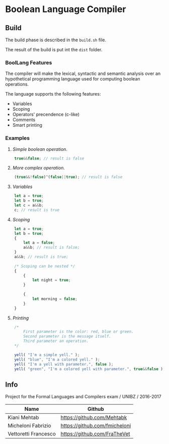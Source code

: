# Boolean Language Compiler

## Build
The build phase is described in the `build.sh` file.

The result of the build is put int the `dist` folder.

### BoolLang Features

The compiler will make the lexical, syntactic and semantic analysis over an hypothetical programming language used for computing boolean operations.

The language supports the following features:

* Variables
* Scoping
* Operators' precendence (c-like)
* Comments
* Smart printing

### Examples

1. *Simple boolean operation.*
```typescript
    true&&false; // result is false
```

2. *More complex operation.*
```typescript
    (true&&!false)^(false||true); // result is false
```

3. *Variables*
```typescript
    let a = true;
    let b = true;
    let c = a&&b; 
    c; // result is true
```

4. *Scoping*
```typescript
    let a = true;
    let b = true;
    {
        let a = false;
        a&&b; // result is false;
    }
    a&&b; // result is true;
    
    /* Scoping can be nested */
    {
        {
            let night = true;
        }
        
        {
            let morning = false;
        }
    }
```

5. *Printing*
```typescript
    /* 
        First parameter is the color: red, blue or green.
        Second parameter is the message itself.
        Third parameter an operation.
    */

    yell( "I'm a simple yell." );
    yell( "blue", "I'm a colored yell." );
    yell( "I'm a yell with parameter.", false );
    yell( "green", "I'm a colored yell with parameter.", true&&false );
```

## Info
Project for the Formal Languages and Compilers exam / UNIBZ / 2016-2017


Name	| Github	| 
------------- | ------------------------- 
Kiani Mehtab	| <https://github.com/Mehtabk>
Micheloni Fabrizio	| <https://github.com/fmicheloni>	
Vettoretti Francesco	| <https://github.com/FraTheVet>
